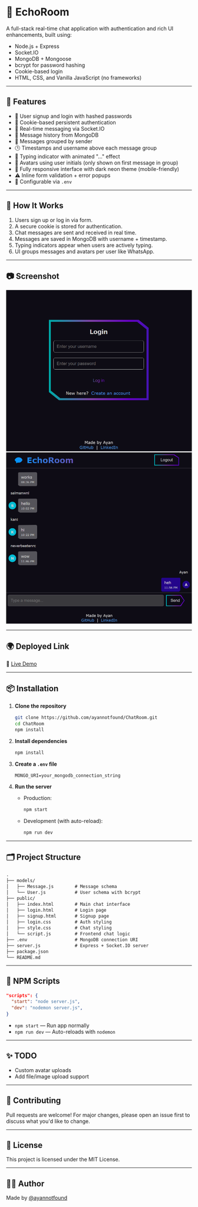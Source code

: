 # 💬 EchoRoom

A full-stack real-time chat application with authentication and rich UI enhancements, built using:

- Node.js + Express
- Socket.IO
- MongoDB + Mongoose
- bcrypt for password hashing
- Cookie-based login
- HTML, CSS, and Vanilla JavaScript (no frameworks)

---

## 🚀 Features

- 🔐 User signup and login with hashed passwords
- 🍪 Cookie-based persistent authentication
- 💬 Real-time messaging via Socket.IO
- 📜 Message history from MongoDB
- 🧑 Messages grouped by sender
- 🕒 Timestamps and username above each message group
- 🧠 Typing indicator with animated "..." effect
- 👤 Avatars using user initials (only shown on first message in group)
- 📱 Fully responsive interface with dark neon theme (mobile-friendly)
- ⚠️ Inline form validation + error popups
- 🔧 Configurable via `.env`

---

## 📱 How It Works

1. Users sign up or log in via form.
2. A secure cookie is stored for authentication.
3. Chat messages are sent and received in real time.
4. Messages are saved in MongoDB with username + timestamp.
5. Typing indicators appear when users are actively typing.
6. UI groups messages and avatars per user like WhatsApp.

---

## 📷 Screenshot

![Chat UI Preview](./screenshots/preview.png)
![Chat UI Preview](./screenshots/preview2.png)

---

## 🌍 Deployed Link

🔗 [Live Demo](https://chat-4wys.onrender.com)

---

## 📦 Installation

1. **Clone the repository**

   ```bash
   git clone https://github.com/ayannotfound/ChatRoom.git
   cd ChatRoom
   npm install
   ```

2. **Install dependencies**

   ```bash
   npm install
   ```

3. **Create a `.env` file**

   ```env
   MONGO_URI=your_mongodb_connection_string
   ```

4. **Run the server**
   - Production:
     ```bash
     npm start
     ```
   - Development (with auto-reload):
     ```bash
     npm run dev
     ```

---

## 🗂 Project Structure

```
.
├── models/
│   ├── Message.js        # Message schema
│   └── User.js           # User schema with bcrypt
├── public/
│   ├── index.html        # Main chat interface
│   ├── login.html        # Login page
│   ├── signup.html       # Signup page
│   ├── login.css         # Auth styling
│   ├── style.css         # Chat styling
│   └── script.js         # Frontend chat logic
├── .env                  # MongoDB connection URI
├── server.js             # Express + Socket.IO server
├── package.json
└── README.md
```

---

## 🔧 NPM Scripts

```json
"scripts": {
  "start": "node server.js",
  "dev": "nodemon server.js",
}
```

- `npm start` — Run app normally
- `npm run dev` — Auto-reloads with `nodemon`

---

## ✨ TODO

- Custom avatar uploads
- Add file/image upload support

---

## 🤝 Contributing

Pull requests are welcome! For major changes, please open an issue first to discuss what you'd like to change.

---

## 📄 License

This project is licensed under the MIT License.

---

## 🧑‍💻 Author

Made by [@ayannotfound](https://github.com/ayannotfound)
